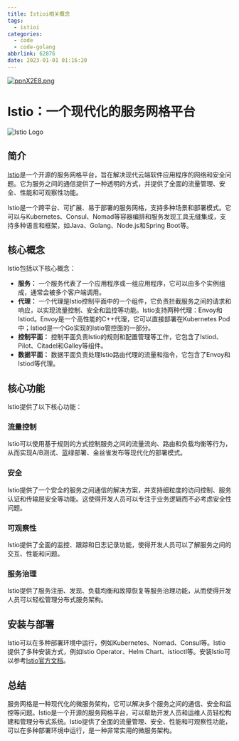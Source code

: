 ```yaml
---
title: Istioi相关概念
tags:
  - istioi
categories:
  - code
  - code-golang
abbrlink: 62876
date: 2023-01-01 01:16:20
---
```

[![ppnX2E8.png](https://s1.ax1x.com/2023/03/10/ppnX2E8.png)](https://imgse.com/i/ppnX2E8)

<!--more-->

# Istio：一个现代化的服务网格平台

![Istio Logo](https://istio.io/latest/img/istio-whitelogo-bluebackground-unframed.svg)

## 简介

[Istio](https://istio.io/)是一个开源的服务网格平台，旨在解决现代云端软件应用程序的网络和安全问题。它为服务之间的通信提供了一种透明的方式，并提供了全面的流量管理、安全、性能和可观察性功能。

Istio是一个跨平台、可扩展、易于部署的服务网格，支持多种场景和部署模式。它可以与Kubernetes、Consul、Nomad等容器编排和服务发现工具无缝集成，支持多种语言和框架，如Java、Golang、Node.js和Spring Boot等。

## 核心概念

Istio包括以下核心概念：

- **服务：** 一个服务代表了一个应用程序或一组应用程序，它可以由多个实例组成，通常会被多个客户端调用。
- **代理：** 一个代理是Istio控制平面中的一个组件，它负责拦截服务之间的请求和响应，以实现流量控制、安全和监控等功能。Istio支持两种代理：Envoy和Istiod。Envoy是一个高性能的C++代理，它可以直接部署在Kubernetes Pod中；Istiod是一个Go实现的Istio管控面的一部分。
- **控制平面：** 控制平面负责Istio的规则和配置管理等工作，它包含了Istiod、Pilot、Citadel和Galley等组件。
- **数据平面：** 数据平面负责处理Istio路由代理的流量和指令，它包含了Envoy和Istiod等代理。


## 核心功能

Istio提供了以下核心功能：

### 流量控制

Istio可以使用基于规则的方式控制服务之间的流量流向、路由和负载均衡等行为，从而实现A/B测试、蓝绿部署、金丝雀发布等现代化的部署模式。

### 安全

Istio提供了一个安全的服务之间通信的解决方案，并支持细粒度的访问控制、服务认证和传输层安全等功能。这使得开发人员可以专注于业务逻辑而不必考虑安全性问题。

### 可观察性

Istio提供了全面的监控、跟踪和日志记录功能，使得开发人员可以了解服务之间的交互、性能和问题。

### 服务治理

Istio提供了服务注册、发现、负载均衡和故障恢复等服务治理功能，从而使得开发人员可以轻松管理分布式服务架构。

## 安装与部署

Istio可以在多种部署环境中运行，例如Kubernetes、Nomad、Consul等。Istio提供了多种安装方式，例如Istio Operator、Helm Chart、istioctl等。安装Istio可以参考[Istio官方文档](https://istio.io/latest/docs/setup/getting-started/)。

## 总结

服务网格是一种现代化的微服务架构，它可以解决多个服务之间的通信、安全和监控等问题。Istio是一个开源的服务网格平台，可以帮助开发人员和运维人员轻松构建和管理分布式系统。Istio提供了全面的流量管理、安全、性能和可观察性功能，可以在多种部署环境中运行，是一种非常实用的微服务架构。